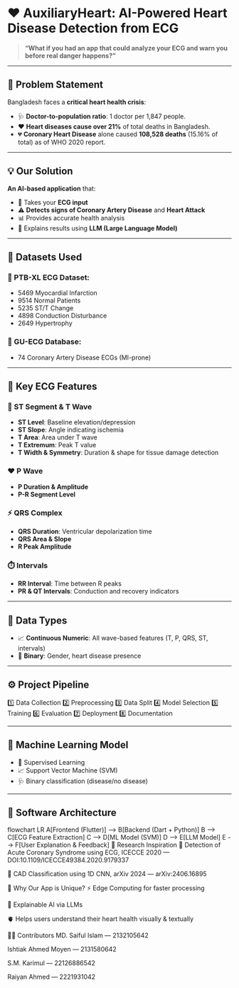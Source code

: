 # ❤️ AuxiliaryHeart: AI-Powered Heart Disease Detection from ECG

> **“What if you had an app that could analyze your ECG and warn you before real danger happens?”**

---

## 🚨 Problem Statement

Bangladesh faces a **critical heart health crisis**:

- 🩺 **Doctor-to-population ratio**: 1 doctor per 1,847 people.
- ❤️ **Heart diseases cause over 21%** of total deaths in Bangladesh.
- 💔 **Coronary Heart Disease** alone caused **108,528 deaths** (15.16% of total) as of WHO 2020 report.

---

## 💡 Our Solution

**An AI-based application** that:

- 🧠 Takes your **ECG input**
- ⚠️ **Detects signs of Coronary Artery Disease** and **Heart Attack**
- 📊 Provides accurate health analysis
- 🧾 Explains results using **LLM (Large Language Model)**

---

## 🧪 Datasets Used

### 📁 PTB-XL ECG Dataset:
- 5469 Myocardial Infarction
- 9514 Normal Patients
- 5235 ST/T Change
- 4898 Conduction Disturbance
- 2649 Hypertrophy

### 📁 GU-ECG Database:
- 74 Coronary Artery Disease ECGs (MI-prone)

---

## 🔬 Key ECG Features

### 🧠 ST Segment & T Wave
- **ST Level**: Baseline elevation/depression
- **ST Slope**: Angle indicating ischemia
- **T Area**: Area under T wave
- **T Extremum**: Peak T value
- **T Width & Symmetry**: Duration & shape for tissue damage detection

### ❤️ P Wave
- **P Duration & Amplitude**
- **P-R Segment Level**

### ⚡ QRS Complex
- **QRS Duration**: Ventricular depolarization time
- **QRS Area & Slope**
- **R Peak Amplitude**

### ⏱️ Intervals
- **RR Interval**: Time between R peaks
- **PR & QT Intervals**: Conduction and recovery indicators

---

## 🧮 Data Types

- 📈 **Continuous Numeric**: All wave-based features (T, P, QRS, ST, intervals)
- 🔢 **Binary**: Gender, heart disease presence

---

## ⚙️ Project Pipeline

1️⃣ Data Collection
2️⃣ Preprocessing
3️⃣ Data Split
4️⃣ Model Selection
5️⃣ Training
6️⃣ Evaluation
7️⃣ Deployment
8️⃣ Documentation


---

## 🤖 Machine Learning Model

- 🧠 Supervised Learning  
- 📈 Support Vector Machine (SVM)  
- 🩺 Binary classification (disease/no disease)

---

## 🧱 Software Architecture

flowchart LR
    A[Frontend (Flutter)] --> B[Backend (Dart + Python)]
    B --> C[ECG Feature Extraction]
    C --> D[ML Model (SVM)]
    D --> E[LLM Model]
    E --> F[User Explanation & Feedback]
🧠 Research Inspiration
📄 Detection of Acute Coronary Syndrome using ECG, ICECCE 2020 — DOI:10.1109/ICECCE49384.2020.9179337

📄 CAD Classification using 1D CNN, arXiv 2024 — arXiv:2406.16895

🌟 Why Our App is Unique?
⚡ Edge Computing for faster processing

🤖 Explainable AI via LLMs

🫀 Helps users understand their heart health visually & textually

👨‍💻 Contributors
MD. Saiful Islam — 2132105642

Ishtiak Ahmed Moyen — 2131580642

S.M. Karimul — 22126886542

Raiyan Ahmed — 2221931042
